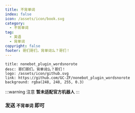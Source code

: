 ```yaml
---
title: 不背单词
index: false
icon: /assets/icon/book.svg
category:
  - 不背单词
tag:
  - 英语
  - 背单词
copyright: false
footer: 哥们哥们，背单词么？哥们！
---
```

  ```component VPCard
  title: nonebot_plugin_wordsnorote
  desc: 哥们哥们，背单词么？哥们！
  logo: /assets/icon/github.svg
  link: https://github.com/GC-ZF/nonebot_plugin_wordsnorote
  background: rgba(248, 248, 255, 0.3)
  ```

:::warning 注意
**暂未适配官方机器人**
:::

### 发送 `不背单词` 即可